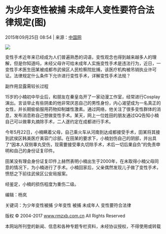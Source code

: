 # 为少年变性被捕 未成年人变性要符合法律规定(图)

2015年09月25日 08:54 | 来源：[中国网](http://www.baidu.com/baidu?word=中国网)

![](/upload/resources/image/2015/09/25/122434.png)

变性手术近年来已经成为人们普遍熟悉的词语，变性观念也得到越来越多人的理解，但是你知道吗，未经父母许可给未成年人实施变性手术是违法行为，近日，一变性手术医生田某被成都市武侯区人民检察院批捕，该医疗机构被吊销执业许可证。法律规定什么条件下允许进行变性手术，详解变性手术法规？

副作用显露需较长过程

15岁的小楠初中毕业后，和朋友在秦皇岛开了一家动漫工作室，经常进行Cosplay演出。言谈举止有些阴柔的他非常厌恶自己的男性身份，内心渴望成为一名真正的女性，并长期偷偷服用药物抑制雄性激素。通过网络，他关注了很多变性群体的消息，发布消息称自己想做变性手术。某天，网上一位姓田的朋友通过QQ告知小楠自己可以做睾丸摘除手术，二人遂约定在成都进行手术。

今年5月22日，小楠瞒着父母，自己乘火车从河南到达成都接受手术，田某将其接到武侯区韩美医疗美容门诊部。在田某的要求下，小楠划伤自己的阴部，并出具了“因本人双侧睾丸受伤，现需要接受睾丸切除手术，术后一切后果自负”的免责申明和自己的身份证复印件。

田某没有理会身份证复印件上赫然表明小楠出生于2000年，在未取得小楠父母同意的情况下，为小楠进行了手术。小楠回家后，父亲偶然发现儿子做了变性手术，愤怒之下前往武侯区公安局报案。

经鉴定，小楠的损伤程度为重伤二级。

编辑：杨岚

关键词：为少年变性被捕 少年变性 被捕 未成年人 变性要符合法律

版权 © 2004-2017 www.rmzxb.com.cn All Rights Reserved

本网站所刊登的新闻、信息和各种专题专栏资料，未经协议授权，不得使用或转载
<!-- tcd_original_link http://www.rmzxb.com.cn/c/2015-09-25/587392.shtml -->
